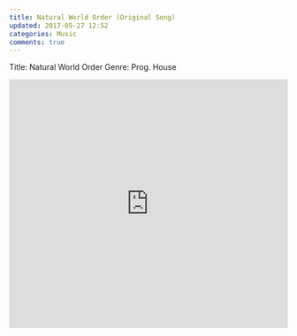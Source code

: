 ```yaml
---
title: Natural World Order (Original Song)
updated: 2017-05-27 12:52
categories: Music
comments: true
---
```


Title: Natural World Order
Genre: Prog. House

<iframe width="100%" height="450" scrolling="no" frameborder="no" src="https://w.soundcloud.com/player/?url=https%3A//api.soundcloud.com/tracks/316547496&amp;auto_play=false&amp;hide_related=false&amp;show_comments=true&amp;show_user=true&amp;show_reposts=false&amp;visual=true"></iframe>